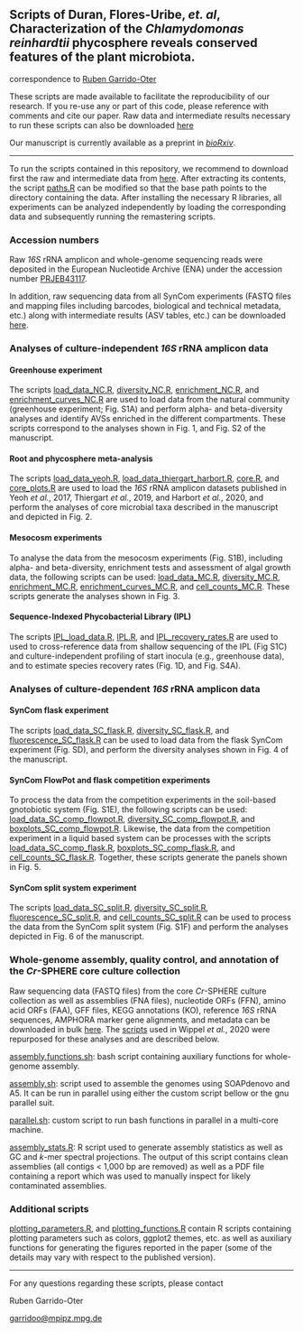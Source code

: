 ## Scripts of Duran, Flores-Uribe, *et. al*, Characterization of the *Chlamydomonas reinhardtii* phycosphere reveals conserved features of the plant microbiota.

correspondence to [Ruben Garrido-Oter](mailto:garridoo@mpipz.mpg.de) 

These scripts are made available to facilitate the reproducibility of our research. If you re-use any or part of this code, please reference with comments and cite our paper. Raw data and intermediate results necessary to run these scripts can also be downloaded [here](http://www.mpipz.mpg.de/scripts)

Our manuscript is currently available as a preprint in [*bioRxiv*](https://doi.org/10.1101/2021.03.04.433956).

---------------------------

To run the scripts contained in this repository, we recommend to download first the raw and intermediate data from [here](http://www.at-sphere.com/cr.tar.gz). After extracting its contents, the script [paths.R](https://github.com/garridoo/crsphere/blob/master/scripts/paths.R) can be modified so that the base path points to the directory containing the data. After installing the necessary R libraries, all experiments can be analyzed independently by loading the corresponding data and subsequently running the remastering scripts.

### Accession numbers

Raw *16S* rRNA amplicon and whole-genome sequencing reads were deposited in the European Nucleotide Archive (ENA) under the accession number [PRJEB43117](XXX).

In addition, raw sequencing data from all SynCom experiments (FASTQ files and mapping files including barcodes, biological and technical metadata, etc.) along with intermediate results (ASV tables, etc.) can be downloaded [here](http://www.at-sphere.com/cr.tar.gz).

### Analyses of culture-independent *16S* rRNA amplicon data

#### Greenhouse experiment

The scripts [load_data_NC.R](https://github.com/garridoo/crsphere/blob/master/scripts/load_data_NC.R),
[diversity_NC.R](https://github.com/garridoo/crsphere/blob/master/scripts/diversity_NC.R),
[enrichment_NC.R](https://github.com/garridoo/crsphere/blob/master/scripts/enrichment_NC.R), and
[enrichment_curves_NC.R](https://github.com/garridoo/crsphere/blob/master/scripts/enrichment_curves_NC.R) are used to load data from the natural community (greenhouse experiment; Fig. S1A) and perform alpha- and beta-diversity analyses and identify AVSs enriched in the different compartments. These scripts correspond to the analyses shown in Fig. 1, and Fig. S2 of the manuscript.

#### Root and phycosphere meta-analysis

The scripts [load_data_yeoh.R](https://github.com/garridoo/crsphere/blob/master/scripts/load_data_yeoh.R),
[load_data_thiergart_harbort.R](https://github.com/garridoo/crsphere/blob/master/scripts/load_data_thiergart_harbort.R),
[core.R](https://github.com/garridoo/crsphere/blob/master/scripts/core.R), and
[core_plots.R](https://github.com/garridoo/crsphere/blob/master/scripts/core_plots.R) are used to load the *16S* rRNA amplicon datasets published in Yeoh *et al.*, 2017, Thiergart *et al.*, 2019, and Harbort *et al.*, 2020, and perform the analyses of core microbial taxa described in the manuscript and depicted in Fig. 2.

#### Mesocosm experiments

To analyse the data from the mesocosm experiments (Fig. S1B), including alpha- and beta-diversity, enrichment tests and assessment of algal growth data, the following scripts can be used: [load_data_MC.R](https://github.com/garridoo/crsphere/blob/master/scripts/load_data_MC.R),
[diversity_MC.R](https://github.com/garridoo/crsphere/blob/master/scripts/diversity_MC.R),
[enrichment_MC.R](https://github.com/garridoo/crsphere/blob/master/scripts/enrichment_MC,R),
[enrichment_curves_MC.R](https://github.com/garridoo/crsphere/blob/master/scripts/enrichment_curves_MC.R), and
[cell_counts_MC.R](https://github.com/garridoo/crsphere/blob/master/scripts/cell_counts_MC.R). These scripts generate the analyses shown in Fig. 3.

#### Sequence-Indexed Phycobacterial Library (IPL)

The scripts [IPL_load_data.R](https://github.com/garridoo/crsphere/blob/master/scripts/IPL_load_data.R),
[IPL.R](https://github.com/garridoo/crsphere/blob/master/scripts/IPL.R), and
[IPL_recovery_rates.R](https://github.com/garridoo/crsphere/blob/master/scripts/IPL_recovery_rates.R) are used to used to cross-reference data from shallow sequencing of the IPL (Fig S1C) and culture-independent profiling of start inocula (e.g., greenhouse data), and to estimate species recovery rates (Fig. 1D, and Fig. S4A).

### Analyses of culture-dependent *16S* rRNA amplicon data

#### SynCom flask experiment

The scripts [load_data_SC_flask.R](https://github.com/garridoo/crsphere/blob/master/scripts/load_data_SC_flask.R),
[diversity_SC_flask.R](https://github.com/garridoo/crsphere/blob/master/scripts/diversity_SC_flask.R), and
[fluorescence_SC_flask.R](https://github.com/garridoo/crsphere/blob/master/scripts/fluorescence_SC_flask.R) can be used to load data from the flask SynCom experiment (Fig. SD), and perform the diversity analyses shown in Fig. 4 of the manuscript.

#### SynCom FlowPot and flask competition experiments

To process the data from the competition experiments in the soil-based gnotobiotic system (Fig. S1E), the following scripts can be used:  [load_data_SC_comp_flowpot.R](https://github.com/garridoo/crsphere/blob/master/scripts/load_data_SC_comp_flowpot.R),
[diversity_SC_comp_flowpot.R](https://github.com/garridoo/crsphere/blob/master/scripts/diversity_SC_comp_flowpot.R), and
[boxplots_SC_comp_flowpot.R](https://github.com/garridoo/crsphere/blob/master/scripts/boxplots_SC_comp_flowpot.R).
Likewise, the data from the competition experiment in a liquid based system can be processes with the scripts [load_data_SC_comp_flask.R](https://github.com/garridoo/crsphere/blob/master/scripts/load_data_SC_flask.R),
[boxplots_SC_comp_flask.R](https://github.com/garridoo/crsphere/blob/master/scripts/boxplots_SC_comp_flask.R), and
[cell_counts_SC_flask.R](https://github.com/garridoo/crsphere/blob/master/scripts/cell_counts_SC_flask.R). Together, these scripts generate the panels shown in Fig. 5.

#### SynCom split system experiment

The scripts [load_data_SC_split.R](https://github.com/garridoo/crsphere/blob/master/scripts/load_data_SC_split.R),
[diversity_SC_split.R](https://github.com/garridoo/crsphere/blob/master/scripts/diversity_SC_split.R),
[fluorescence_SC_split.R](https://github.com/garridoo/crsphere/blob/master/scripts/fluorescence_SC_split.R), and
[cell_counts_SC_split.R](https://github.com/garridoo/crsphere/blob/master/scripts/cell_counts_SC_split.R) can be used to process the data from the SynCom split system (Fig. S1F) and perform the analyses depicted in Fig. 6 of the manuscript.

### Whole-genome assembly, quality control, and annotation of the *Cr*-SPHERE core culture collection

Raw sequencing data (FASTQ files) from the core *Cr*-SPHERE culture collection as well as assemblies (FNA files), nucleotide ORFs (FFN), amino acid ORFs (FAA), GFF files, KEGG annotations (KO), reference *16S* rRNA sequences, AMPHORA marker gene alignments, and metadata can be downloaded in bulk [here](http://www.at-sphere.com/cr.tar.gz). The [scripts](https://github.com/garridoo/ljsphere) used in Wippel *et al.*, 2020 were repurposed for these analyses and are described below.

[assembly.functions.sh](https://github.com/garridoo/ljsphere/blob/master/assembly.functions.sh): bash script containing auxiliary functions for whole-genome assembly.

[assembly.sh](https://github.com/garridoo/ljsphere/blob/master/assembly.sh): script used to assemble the genomes using SOAPdenovo and A5. It can be run in parallel using either the custom script bellow or the gnu parallel suit.

[parallel.sh](https://github.com/garridoo/lsphere/blob/master/parallel.sh): custom script to run bash functions in parallel in a multi-core machine.

[assembly_stats.R](https://github.com/garridoo/ljsphere/blob/master/assembly_stats.R): R script used to generate assembly statistics as well as GC and *k*-mer spectral projections. The output of this script contains clean assemblies (all contigs < 1,000 bp are removed) as well as a PDF file containing a report which was used to manually inspect for likely contaminated assemblies.

### Additional scripts

[plotting_parameters.R](https://github.com/garridoo/crsphere/blob/master/scripts/plotting_parameters.R), and [plotting_functions.R](https://github.com/garridoo/crsphere/blob/master/scripts/plotting_functions.R) contain R scripts containing plotting parameters such as colors, ggplot2 themes, etc. as well as auxiliary functions for generating the figures reported in the paper (some of the details may vary with respect to the published version).

---------------------------

For any questions regarding these scripts, please contact

Ruben Garrido-Oter

garridoo@mpipz.mpg.de
